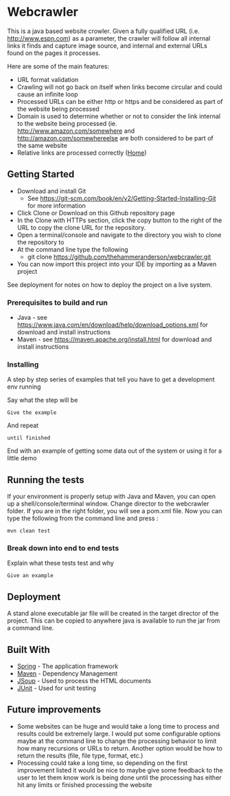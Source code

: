# Webcrawler

This is a java based website crowler.  Given a fully qualified URL (i.e. http://www.espn.com) as a parameter, the crawler will follow all internal links it finds and capture image source, and internal and external URLs found on the pages it processes.

Here are some of the main features:
* URL format validation
* Crawling will not go back on itself when links become circular and could cause an infinite loop
* Processed URLs can be either http or https and be considered as part of the website being processed
* Domain is used to determine whether or not to consider the link internal to the website being processed (ie. http://www.amazon.com/somewhere and http://amazon.com/somewhereelse are both considered to be part of the same website
* Relative links are processed correctly (<a href="index.html">Home</a>)

## Getting Started

* Download and install Git
  * See https://git-scm.com/book/en/v2/Getting-Started-Installing-Git for more information
* Click Clone or Download on this Github repository page
* In the Clone with HTTPs section, click the copy button to the right of the URL to copy the clone URL for the repository.
* Open a terminal/console and navigate to the directory you wish to clone the repository to
* At the command line type the following
  * git clone https://github.com/thehammeranderson/webcrawler.git
* You can now import this project into your IDE by importing as a Maven project

See deployment for notes on how to deploy the project on a live system.

### Prerequisites to build and run

* Java - see https://www.java.com/en/download/help/download_options.xml for download and install instructions
* Maven - see https://maven.apache.org/install.html for download and install instructions

### Installing

A step by step series of examples that tell you have to get a development env running

Say what the step will be

```
Give the example
```

And repeat

```
until finished
```

End with an example of getting some data out of the system or using it for a little demo

## Running the tests

If your environment is properly setup with Java and Maven, you can open up a shell/console/terminal window.  Change director to the webcrawler folder.  If you are in the right folder, you will see a pom.xml file.  Now you can type the following from the command line and press <return>:

```
mvn clean test

```

### Break down into end to end tests

Explain what these tests test and why

```
Give an example
```

## Deployment

A stand alone executable jar file will be created in the target director of the project.  This can be copied to anywhere java is available to run the jar from a command line.

## Built With

* [Spring](https://spring.io/) - The application framework
* [Maven](https://maven.apache.org/) - Dependency Management
* [JSoup](https://jsoup.org/) - Used to process the HTML documents
* [JUnit](https://junit.org/junit5/) - Used for unit testing

## Future improvements

* Some websites can be huge and would take a long time to process and results could be extremely large.  I would put some configurable options maybe at the command line to change the processing behavior to limit how many recursions or URLs to return.  Another option would be how to return the results (file, file type, format, etc.)
* Processing could take a long time, so depending on the first improvement listed it would be nice to maybe give some feedback to the user to let them know work is being done until the processing has either hit any limits or finished processing the website




